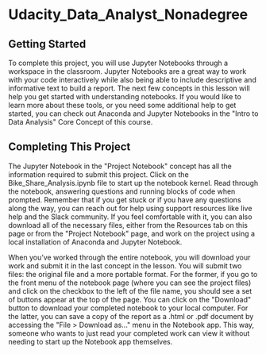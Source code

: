 # Udacity_Data_Analyst_Nonadegree

## Getting Started
To complete this project, 
you will use Jupyter Notebooks through a workspace in the classroom. 
Jupyter Notebooks are a great way to work with your code interactively 
while also being able to include descriptive and informative text to build a report. 
The next few concepts in this lesson will help you get started with understanding notebooks. 
If you would like to learn more about these tools, or you need some additional help to get started, 
you can check out Anaconda and Jupyter Notebooks in the "Intro to Data Analysis" Core Concept of this course.

## Completing This Project
The Jupyter Notebook in the "Project Notebook" concept has all the information required to submit this project. 
Click on the Bike_Share_Analysis.ipynb file to start up the notebook kernel. 
Read through the notebook, answering questions and running blocks of code when prompted. 
Remember that if you get stuck or if you have any questions along the way, 
you can reach out for help using support resources like live help and the Slack community. 
If you feel comfortable with it, you can also download all of the necessary files, 
either from the Resources tab on this page or from the "Project Notebook" page, 
and work on the project using a local installation of Anaconda and Jupyter Notebook.

When you’ve worked through the entire notebook, 
you will download your work and submit it in the last concept in the lesson. 
You will submit two files: the original file and a more portable format. 
For the former, if you go to the front menu of the notebook page (where you can see the project files) 
and click on the checkbox to the left of the file name, you should see a set of buttons appear at the top of the page. 
You can click on the "Download" button to download your completed notebook to your local computer. 
For the latter, you can save a copy of the report as a .html or .pdf document 
by accessing the "File > Download as..." menu in the Notebook app. 
This way, someone who wants to just read your completed work 
can view it without needing to start up the Notebook app themselves.
